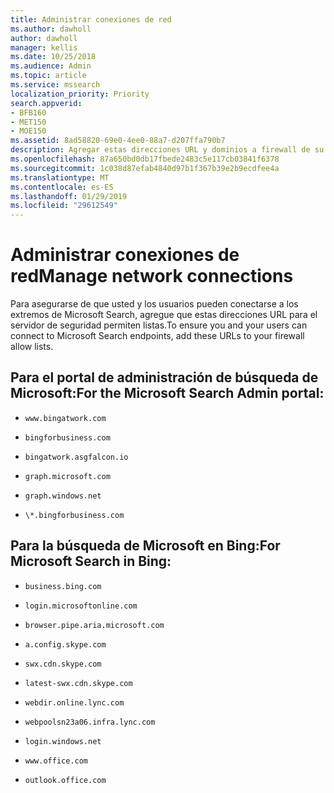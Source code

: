 ```yaml
---
title: Administrar conexiones de red
ms.author: dawholl
author: dawholl
manager: kellis
ms.date: 10/25/2018
ms.audience: Admin
ms.topic: article
ms.service: mssearch
localization_priority: Priority
search.appverid:
- BFB160
- MET150
- MOE150
ms.assetid: 8ad58820-69e0-4ee0-88a7-d207ffa790b7
description: Agregar estas direcciones URL y dominios a firewall de su lista de permitidos para los usuarios obtener acceso fácilmente a Microsoft Search
ms.openlocfilehash: 87a650bd0db17fbede2483c5e117cb03841f6378
ms.sourcegitcommit: 1c038d87efab4840d97b1f367b39e2b9ecdfee4a
ms.translationtype: MT
ms.contentlocale: es-ES
ms.lasthandoff: 01/29/2019
ms.locfileid: "29612549"
---
```

# <a name="manage-network-connections"></a><span data-ttu-id="6c9aa-103">Administrar conexiones de red</span><span class="sxs-lookup"><span data-stu-id="6c9aa-103">Manage network connections</span></span>

<span data-ttu-id="6c9aa-104">Para asegurarse de que usted y los usuarios pueden conectarse a los extremos de Microsoft Search, agregue que estas direcciones URL para el servidor de seguridad permiten listas.</span><span class="sxs-lookup"><span data-stu-id="6c9aa-104">To ensure you and your users can connect to Microsoft Search endpoints, add these URLs to your firewall allow lists.</span></span>
  
## <a name="for-the-microsoft-search-admin-portal"></a><span data-ttu-id="6c9aa-105">Para el portal de administración de búsqueda de Microsoft:</span><span class="sxs-lookup"><span data-stu-id="6c9aa-105">For the Microsoft Search Admin portal:</span></span>

- `www.bingatwork.com`
    
- `bingforbusiness.com`
    
- `bingatwork.asgfalcon.io`
    
- `graph.microsoft.com`
    
- `graph.windows.net`
    
- `\*.bingforbusiness.com`
    
## <a name="for-microsoft-search-in-bing"></a><span data-ttu-id="6c9aa-106">Para la búsqueda de Microsoft en Bing:</span><span class="sxs-lookup"><span data-stu-id="6c9aa-106">For Microsoft Search in Bing:</span></span>

- `business.bing.com`
    
- `login.microsoftonline.com`
    
- `browser.pipe.aria.microsoft.com`
    
- `a.config.skype.com`
    
- `swx.cdn.skype.com`
    
- `latest-swx.cdn.skype.com`
    
- `webdir.online.lync.com`
    
- `webpoolsn23a06.infra.lync.com`
    
- `login.windows.net`
    
- `www.office.com`
    
- `outlook.office.com`
